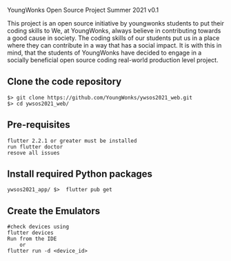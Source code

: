 YoungWonks Open Source Project Summer 2021 v0.1

This project is an open source initiative by youngwonks students to put their coding skills to 
We, at YoungWonks, always believe in contributing towards a good cause in society. The coding skills of our students put us in a place where they can contribute in a way that has a social impact. It is with this in mind, that the students of YoungWonks have decided to engage in a socially beneficial open source coding  real-world production level project. 

## Clone the code repository 
```
$> git clone https://github.com/YoungWonks/ywsos2021_web.git
$> cd ywsos2021_web/
```

## Pre-requisites
```
flutter 2.2.1 or greater must be installed
run flutter doctor
resove all issues
```

## Install required Python packages
```
ywsos2021_app/ $>  flutter pub get
```

## Create the Emulators
```
#check devices using
flutter devices 
Run from the IDE
    or
flutter run -d <device_id>
```